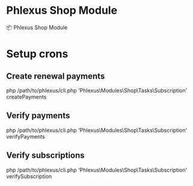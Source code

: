# Phlexus Shop Module
:package: Phlexus Shop Module

# Setup crons

## Create renewal payments
php /path/to/phlexus/cli.php 'Phlexus\Modules\Shop\Tasks\Subscription' createPayments

## Verify payments
php /path/to/phlexus/cli.php 'Phlexus\Modules\Shop\Tasks\Subscription' verifyPayments

## Verify subscriptions
php /path/to/phlexus/cli.php 'Phlexus\Modules\Shop\Tasks\Subscription' verifySubscription